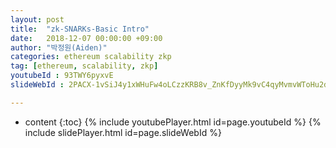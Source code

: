 ```yaml
---
layout: post
title:  "zk-SNARKs-Basic Intro"
date:   2018-12-07 00:00:00 +09:00
author: "박정원(Aiden)"
categories: ethereum scalability zkp
tag: [ethereum, scalability, zkp]
youtubeId : 93TWY6pyxvE
slideWebId : 2PACX-1vSiJ4y1xWHuFw4oLCzzKRB8v_ZnKfDyyMk9vC4qyMvmvWToHu2d33dhnRfSEWVsFVd3EaNgKNBHBddJ

---
```

* content
{:toc}
{% include youtubePlayer.html id=page.youtubeId %}
{% include slidePlayer.html id=page.slideWebId %}
